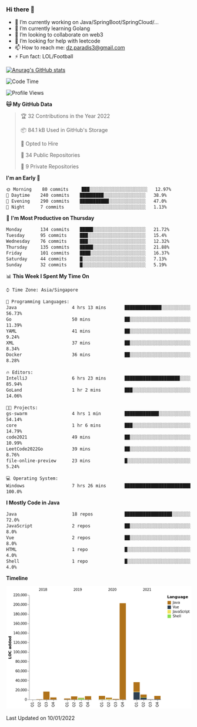 ### Hi there 👋

- 🔭 I’m currently working on Java/SpringBoot/SpringCloud/...
- 🌱 I’m currently learning Golang
- 👯 I’m looking to collaborate on web3
- 🤔 I’m looking for help with leetcode
- 📫 How to reach me: dz.paradis3@gmail.com
- ⚡ Fun fact: LOL/Football

[![Anurag's GitHub stats](https://github-readme-stats.vercel.app/api?username=xiumu2017&show_icons=true&theme=radical)](https://github.com/anuraghazra/github-readme-stats)

<!--
**xiumu2017/xiumu2017** is a ✨ _special_ ✨ repository because its `README.md` (this file) appears on your GitHub profile.

Here are some ideas to get you started:

- 🔭 I’m currently working on ...
- 🌱 I’m currently learning ...
- 👯 I’m looking to collaborate on ...
- 🤔 I’m looking for help with ...
- 💬 Ask me about ...
- 📫 How to reach me: ...
- 😄 Pronouns: ...
- ⚡ Fun fact: ...
-->

<!--START_SECTION:waka-->
![Code Time](http://img.shields.io/badge/Code%20Time-186%20hrs%2025%20mins-blue)

![Profile Views](http://img.shields.io/badge/Profile%20Views-22-blue)

**🐱 My GitHub Data** 

> 🏆 32 Contributions in the Year 2022
 > 
> 📦 84.1 kB Used in GitHub's Storage 
 > 
> 💼 Opted to Hire
 > 
> 📜 34 Public Repositories 
 > 
> 🔑 9 Private Repositories  
 > 
**I'm an Early 🐤** 

```text
🌞 Morning    80 commits     ███░░░░░░░░░░░░░░░░░░░░░░   12.97% 
🌆 Daytime    240 commits    █████████░░░░░░░░░░░░░░░░   38.9% 
🌃 Evening    290 commits    ███████████░░░░░░░░░░░░░░   47.0% 
🌙 Night      7 commits      ░░░░░░░░░░░░░░░░░░░░░░░░░   1.13%

```
📅 **I'm Most Productive on Thursday** 

```text
Monday       134 commits    █████░░░░░░░░░░░░░░░░░░░░   21.72% 
Tuesday      95 commits     ███░░░░░░░░░░░░░░░░░░░░░░   15.4% 
Wednesday    76 commits     ███░░░░░░░░░░░░░░░░░░░░░░   12.32% 
Thursday     135 commits    █████░░░░░░░░░░░░░░░░░░░░   21.88% 
Friday       101 commits    ████░░░░░░░░░░░░░░░░░░░░░   16.37% 
Saturday     44 commits     █░░░░░░░░░░░░░░░░░░░░░░░░   7.13% 
Sunday       32 commits     █░░░░░░░░░░░░░░░░░░░░░░░░   5.19%

```


📊 **This Week I Spent My Time On** 

```text
⌚︎ Time Zone: Asia/Singapore

💬 Programming Languages: 
Java                     4 hrs 13 mins       ██████████████░░░░░░░░░░░   56.73% 
Go                       50 mins             ██░░░░░░░░░░░░░░░░░░░░░░░   11.39% 
YAML                     41 mins             ██░░░░░░░░░░░░░░░░░░░░░░░   9.24% 
XML                      37 mins             ██░░░░░░░░░░░░░░░░░░░░░░░   8.34% 
Docker                   36 mins             ██░░░░░░░░░░░░░░░░░░░░░░░   8.28%

🔥 Editors: 
IntelliJ                 6 hrs 23 mins       █████████████████████░░░░   85.94% 
GoLand                   1 hr 2 mins         ███░░░░░░░░░░░░░░░░░░░░░░   14.06%

🐱‍💻 Projects: 
gs-swarm                 4 hrs 1 min         █████████████░░░░░░░░░░░░   54.14% 
core                     1 hr 6 mins         ███░░░░░░░░░░░░░░░░░░░░░░   14.79% 
code2021                 49 mins             ██░░░░░░░░░░░░░░░░░░░░░░░   10.99% 
LeetCode2022Go           39 mins             ██░░░░░░░░░░░░░░░░░░░░░░░   8.76% 
file-online-preview      23 mins             █░░░░░░░░░░░░░░░░░░░░░░░░   5.24%

💻 Operating System: 
Windows                  7 hrs 26 mins       █████████████████████████   100.0%

```

**I Mostly Code in Java** 

```text
Java                     18 repos            ██████████████████░░░░░░░   72.0% 
JavaScript               2 repos             ██░░░░░░░░░░░░░░░░░░░░░░░   8.0% 
Vue                      2 repos             ██░░░░░░░░░░░░░░░░░░░░░░░   8.0% 
HTML                     1 repo              █░░░░░░░░░░░░░░░░░░░░░░░░   4.0% 
Shell                    1 repo              █░░░░░░░░░░░░░░░░░░░░░░░░   4.0%

```


**Timeline**

![Chart not found](https://raw.githubusercontent.com/xiumu2017/xiumu2017/main/charts/bar_graph.png) 


 Last Updated on 10/01/2022
<!--END_SECTION:waka-->
